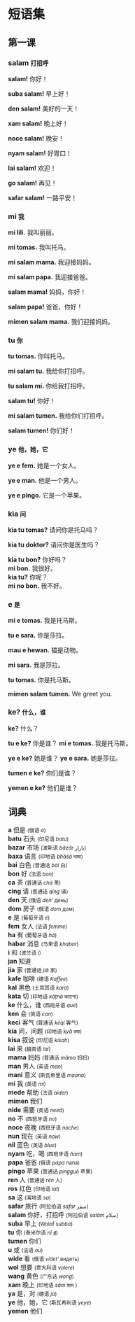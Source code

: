 # 短语集

第一课
------

### salam <small>打招呼</small>

**salam!** 你好！

**suba salam!** 早上好！

**den salam!** 美好的一天！

**xam salam!** 晚上好！

**noce salam!** 晚安！

**nyam salam!** 好胃口！

**lai salam!** 欢迎！

**go salam!** 再见！

**safar salam!** 一路平安！




### mi <small>我</small>

**mi lili.** 我叫丽丽。

**mi tomas.** 我叫托马。

**mi salam mama.** 我迎接妈妈。

**mi salam papa.** 我迎接爸爸。

**salam mama!** 妈妈，你好！

**salam papa!** 爸爸，你好！

**mimen salam mama.** 我们迎接妈妈。



### tu <small>你</small>

**tu tomas.** 你叫托马。

**mi salam tu.** 我给你打招呼。

**tu salam mi.** 你给我打招呼。

**salam tu!** 你好！

**mi salam tumen.** 我给你们打招呼。

**salam tumen!** 你们好！




### ye <small>他，她，它</small>

**ye e fem.** 她是一个女人。

**ye e man.** 他是一个男人。

**ye e pingo.** 它是一个苹果。

### kia <small>问</small>

**kia tu tomas?** 请问你是托马吗？

**kia tu doktor?** 请问你是医生吗？

**kia tu bon?** 你好吗？  
**mi bon.** 我很好。  
**kia tu?**  你呢？  
**mi no bon.** 我不好。




### e <small>是</small>

**mi e tomas.** 我是托马斯。

**tu e sara.** 你是莎拉。

**mau e hewan.** 猫是动物。

**mi sara.** 我是莎拉。

**tu tomas.** 你是托马斯。



**mimen salam tumen.** We greet you.



### ke? <small>什么，谁</small>

**ke?** 什么？

**tu e ke?** 你是谁？
**mi e tomas.** 我是托马斯。

**ye e ke?** 她是谁？
**ye e sara.** 她是莎拉。

**tumen e ke?** 你们是谁？

**yemen e ke?** 他们是谁？



词典
-----

**a** 但是 <small>(俄语 _a_)</small>  
**batu** 石头 <small>(印尼语 _batu_)</small>  
**bazar** 市场 <small>(波斯语 _bāzār_ بازار)</small>  
**baxa** 语言 <small>(印地语 _bhāśā_ भाषा)</small>  
**bai** 白色 <small>(普通话 _bái_ 白)</small>  
**bon** 好 <small>(法语 _bon_)</small>  
**ca** 茶 <small>(普通话 _chá_ 茶)</small>  
**cing** 请 <small>(普通话 _qǐng_ 请)</small>  
**den** 天 <small>(俄语 _den'_ день)</small>  
**dom** 房子 <small>(俄语 _dom_ дом)</small>  
**e** 是 <small>(葡萄牙语 _é_)</small>  
**fem** 女人 <small>(法语 _femme_)</small>  
**ha** 有 <small>(葡萄牙语 _há_)</small>  
**habar** 消息 <small>(马来语 _khabar_)</small>  
**i** 和 <small>(波兰语 _i_)</small>  
**jan** 知道  
**jia** 家 <small>(普通话 _jiā_ 家)</small>  
**kafe** 咖啡 <small>(德语 _Kaffee_)</small>  
**kal** 黑色 <small>(土耳其语 _kara_)</small>  
**kata** 切 <small>(印地语 ‎_kāṭnā_ काटना)</small>  
**ke** 什么，谁 <small>(西班牙语 _qué_)</small>  
**ken** 会 <small>(英语 _can_)</small>  
**keci** 客气 <small>(普通话 _kèqi_ 客气)</small>  
**kia** 问，问题 <small>(印地语 _kyā_ क्या)</small>  
**kisa** 叙说 <small>(印尼语 _kisah_)</small>  
**lai** 来 <small>(越南语 _lai_)</small>  
**mama** 妈妈 <small>(普通话 _māma_ 妈妈)</small>  
**man** 男人 <small>(英语 _man_)</small>  
**mani** 意义 <small>(斯瓦希里语 _maana_)</small>  
**mi** 我 <small>(英语 _mi_)</small>  
**mede** 帮助 <small>(法语 _aider_)</small>  
**mimen** 我们  
**nide** 需要 <small>(英语 _need_)</small>  
**no** 不 <small>(西班牙语 _no_)</small>  
**noce** 夜晚 <small>(西班牙语 _noche_)</small>  
**nun** 现在 <small>(英语 _now_)</small>  
**nil** 蓝色 <small>(英语 _blue_)</small>  
**nyam** 吃，喝 <small>(西班牙语  _ñam_)</small>  
**papa** 爸爸 <small>(俄语 _papa_ папа)</small>  
**pingo** 苹果 <small>(普通话 _píngguǒ_ 苹果)</small>  
**ren** 人 <small>(普通话 _rén_ 人)</small>  
**ros** 红色 <small>(印地语 _lal_)</small>  
**sa** 这 <small>(海地语 _sa_)</small>  
**safar** 旅行 <small>(阿拉伯语 _safar_ سفر)</small>  
**salam** 你好，打招呼 <small>(阿拉伯语 _salām_ سلام)</small>  
**suba** 早上 <small>(Wolof _subba_)</small>  
**tu** 你 <small>(泰米尔语 _nī_ நீ)</small>  
**tumen** 你们  
**u** 或 <small>(法语 _ou_)</small>  
**wide** 看 <small>(俄语 _videt'_ видеть)</small>  
**wol** 想要 <small>(意大利语 _volere_)</small>  
**wang** 黄色 <small>(广东话 _wong_)</small>  
**xam** 晚上 <small>(印地语 _śām_ शाम )</small>  
**ya** 是，对 <small>(德语 _ja_)</small>  
**ye** 他，她，它 <small>(斯瓦希利语 _yeye_)</small>  
**yemen** 他们  


